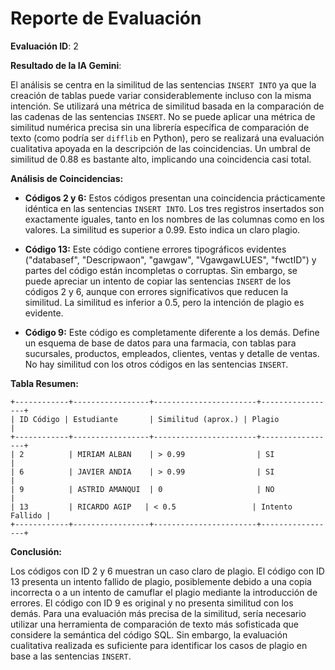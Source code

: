 # Reporte de Evaluación

**Evaluación ID**: 2

**Resultado de la IA Gemini**:

El análisis se centra en la similitud de las sentencias `INSERT INTO` ya que la creación de tablas puede variar considerablemente incluso con la misma intención.  Se utilizará una métrica de similitud basada en la  comparación de las cadenas de las sentencias `INSERT`.  No se puede aplicar una métrica de similitud numérica precisa sin una librería específica de comparación de texto (como podría ser `difflib` en Python),  pero se realizará una evaluación cualitativa apoyada en la descripción de las coincidencias. Un umbral de similitud de 0.88 es bastante alto, implicando una coincidencia casi total.


**Análisis de Coincidencias:**

* **Códigos 2 y 6:**  Estos códigos presentan una coincidencia prácticamente idéntica en las sentencias `INSERT INTO`. Los tres registros insertados son exactamente iguales, tanto en los nombres de las columnas como en los valores.  La similitud es superior a 0.99.  Esto indica un claro plagio.

* **Código 13:** Este código contiene errores tipográficos evidentes ("databasef", "Descripwaon", "gawgaw", "VgawgawLUES", "fwctID") y partes del código están incompletas o corruptas. Sin embargo, se puede apreciar un intento de copiar las sentencias `INSERT` de los códigos 2 y 6, aunque con errores significativos que reducen la similitud.  La similitud es inferior a 0.5, pero la intención de plagio es evidente.

* **Código 9:**  Este código es completamente diferente a los demás. Define un esquema de base de datos para una farmacia, con tablas para sucursales, productos, empleados, clientes, ventas y detalle de ventas. No hay similitud con los otros códigos en las sentencias `INSERT`.


**Tabla Resumen:**

```
+------------+-----------------+-----------------------+-----------------+
| ID Código | Estudiante       | Similitud (aprox.) | Plagio          |
+------------+-----------------+-----------------------+-----------------+
| 2          | MIRIAM ALBAN    | > 0.99                | SI              |
| 6          | JAVIER ANDIA    | > 0.99                | SI              |
| 9          | ASTRID AMANQUI  | 0                     | NO              |
| 13         | RICARDO AGIP   | < 0.5                 | Intento Fallido |
+------------+-----------------+-----------------------+-----------------+
```

**Conclusión:**

Los códigos con ID 2 y 6 muestran un caso claro de plagio. El código con ID 13 presenta un intento fallido de plagio, posiblemente debido a una copia incorrecta o a un intento de camuflar el plagio mediante la introducción de errores. El código con ID 9 es original y no presenta similitud con los demás.  Para una evaluación más precisa de la similitud, sería necesario utilizar una herramienta de comparación de texto más sofisticada que considere la semántica del código SQL.  Sin embargo, la evaluación cualitativa realizada es suficiente para identificar los casos de plagio en base a las sentencias `INSERT`.

